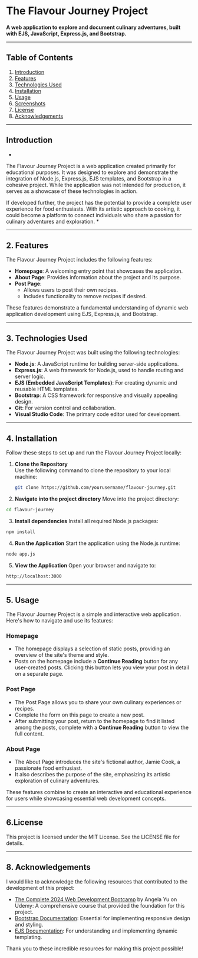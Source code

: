 # The Flavour Journey Project

**A web application to explore and document culinary adventures, built with EJS, JavaScript, Express.js, and Bootstrap.**

---

## Table of Contents

1. [Introduction](#introduction)
2. [Features](#features)
3. [Technologies Used](#technologies-used)
4. [Installation](#installation)
5. [Usage](#usage)
6. [Screenshots](#screenshots)
8. [License](#license)
9. [Acknowledgements](#acknowledgements)

---

## Introduction

*
The Flavour Journey Project is a web application created primarily for educational purposes.
It was designed to explore and demonstrate the integration of Node.js, Express.js, EJS templates,
and Bootstrap in a cohesive project. While the application was not intended for production, 
it serves as a showcase of these technologies in action.

If developed further, the project has the potential to provide a complete user experience 
for food enthusiasts. With its artistic approach to cooking, it could become a platform to
connect individuals who share a passion for culinary adventures and exploration.
*

---

## 2. Features

The Flavour Journey Project includes the following features:

- **Homepage**: A welcoming entry point that showcases the application.
- **About Page**: Provides information about the project and its purpose.
- **Post Page**:
  - Allows users to post their own recipes.
  - Includes functionality to remove recipes if desired.

These features demonstrate a fundamental understanding of dynamic web application development using EJS, Express.js, and Bootstrap.

---

## 3. Technologies Used

The Flavour Journey Project was built using the following technologies:

- **Node.js**: A JavaScript runtime for building server-side applications.
- **Express.js**: A web framework for Node.js, used to handle routing and server logic.
- **EJS (Embedded JavaScript Templates)**: For creating dynamic and reusable HTML templates.
- **Bootstrap**: A CSS framework for responsive and visually appealing design.
- **Git**: For version control and collaboration.
- **Visual Studio Code**: The primary code editor used for development.


---

## 4. Installation

Follow these steps to set up and run the Flavour Journey Project locally:

1. **Clone the Repository**  
   Use the following command to clone the repository to your local machine:
   ```bash
   git clone https://github.com/yourusername/flavour-journey.git
   ```
2. **Navigate into the project directory**
   Move into the project directory:
 ```bash
cd flavour-journey
```
3. **Install dependencies**
Install all required Node.js packages:
```bash
npm install
```
4. **Run the Application**
Start the application using the Node.js runtime:
```bash
node app.js
```
5. **View the Application**
Open your browser and navigate to:
```bash
http://localhost:3000
```

---

## 5. Usage

The Flavour Journey Project is a simple and interactive web application. Here's how to navigate and use its features:

### Homepage  
- The homepage displays a selection of static posts, providing an overview of the site's theme and style.  
- Posts on the homepage include a **Continue Reading** button for any user-created posts. Clicking this button lets you view your post in detail on a separate page.

### Post Page  
- The Post Page allows you to share your own culinary experiences or recipes.  
- Complete the form on this page to create a new post.  
- After submitting your post, return to the homepage to find it listed among the posts, complete with a **Continue Reading** button to view the full content.

### About Page  
- The About Page introduces the site's fictional author, Jamie Cook, a passionate food enthusiast.  
- It also describes the purpose of the site, emphasizing its artistic exploration of culinary adventures.

These features combine to create an interactive and educational experience for users while showcasing essential web development concepts.

---

## 6.License
This project is licensed under the MIT License. See the LICENSE file for details.

---

## 8. Acknowledgements

I would like to acknowledge the following resources that contributed to the development of this project:

- [The Complete 2024 Web Development Bootcamp](https://www.udemy.com/course/the-complete-web-development-bootcamp/) by Angela Yu on Udemy: A comprehensive course that provided the foundation for this project.
- [Bootstrap Documentation](https://getbootstrap.com/docs/): Essential for implementing responsive design and styling.
- [EJS Documentation](https://ejs.co/): For understanding and implementing dynamic templating.

Thank you to these incredible resources for making this project possible!
